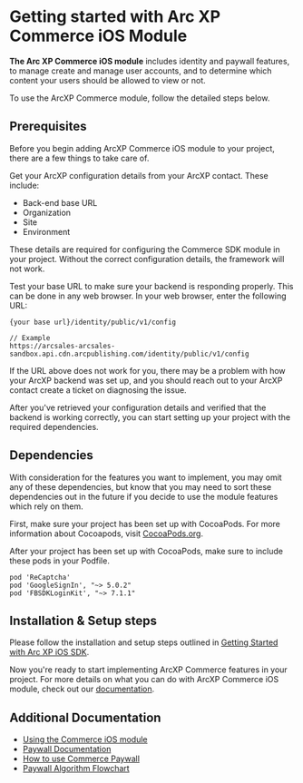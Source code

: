 # Getting started with Arc XP Commerce iOS Module

**The Arc XP Commerce iOS module** includes identity and paywall features, to manage create and manage user accounts, and to determine which content your users should be allowed to view or not.

To use the ArcXP Commerce module, follow the detailed steps below.

## Prerequisites

Before you begin adding ArcXP Commerce iOS module to your project, there are a few things to take care of.

Get your ArcXP configuration details from your ArcXP contact. These include:

- Back-end base URL  
- Organization  
- Site  
- Environment

These details are required for configuring the Commerce SDK module in your project. Without the correct configuration details, the framework will not work.

Test your base URL to make sure your backend is responding properly. This can be done in any web browser. In your web browser, enter the following URL:

```
{your base url}/identity/public/v1/config

// Example
https://arcsales-arcsales-sandbox.api.cdn.arcpublishing.com/identity/public/v1/config
```

If the URL above does not work for you, there may be a problem with how your ArcXP backend was set up, and you should reach out to your ArcXP contact create a ticket on diagnosing the issue.

After you've retrieved your configuration details and verified that the backend is working correctly, you can start setting up your project with the required dependencies.

## Dependencies

With consideration for the features you want to implement, you may omit any of these dependencies, but know that you may need to sort these dependencies out in the future if you decide to use the module features which rely on them.

First, make sure your project has been set up with CocoaPods. For more information about Cocoapods, visit [CocoaPods.org]([https://cocoapods.org](https://cocoapods.org)).

After your project has been set up with CocoaPods, make sure to include these pods in your Podfile.

```
pod 'ReCaptcha'
pod 'GoogleSignIn', "~> 5.0.2"
pod 'FBSDKLoginKit', "~> 7.1.1"
```

## Installation & Setup steps

Please follow the installation and setup steps outlined in [Getting Started with Arc XP iOS SDK](getting-started-initialization.md).

Now you're ready to start implementing ArcXP Commerce features in your project. For more details on what you can do with ArcXP Commerce iOS module, check out our [ documentation](using-commerce-services.md).

## Additional Documentation

- [Using the Commerce iOS module](using-commerce-services.md)
- [Paywall Documentation](primary-paywall-components-for-arc-xp-ios-sdk.md)
- [How to use Commerce Paywall](using-the-subscriptions-module-paywall.md)
- [Paywall Algorithm Flowchart](PaywallAlgorithmFlowchart.pdf)
